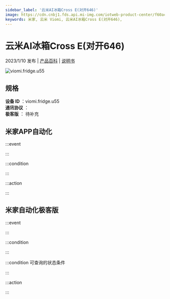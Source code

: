 ```yaml
---
sidebar_label: '云米AI冰箱Cross E(对开646)'
image: https://cdn.cnbj1.fds.api.mi-img.com/iotweb-product-center/f60ac7087b16beea3d6095aa271d5b4d_1670467521194.png?GalaxyAccessKeyId=AKVGLQWBOVIRQ3XLEW&Expires=9223372036854775807&Signature=PO28jBExFEgB1Zny4NluDB+U0Ds=
keywords: 米家, 云米 Viomi, 云米AI冰箱Cross E(对开646), 
---
```

# 云米AI冰箱Cross E(对开646)

2023/1/10 发布 | [产品百科](https://home.mi.com/webapp/content/baike/product/index.html?model=viomi.fridge.u55/) | [说明书](https://home.mi.com/views/introduction.html?model=viomi.fridge.u55&region=cn)

![viomi.fridge.u55](https://cdn.cnbj1.fds.api.mi-img.com/iotweb-product-center/f60ac7087b16beea3d6095aa271d5b4d_1670467521194.png?GalaxyAccessKeyId=AKVGLQWBOVIRQ3XLEW&Expires=9223372036854775807&Signature=PO28jBExFEgB1Zny4NluDB+U0Ds=)

## 规格  
> 
**设备 ID** ：viomi.fridge.u55  
**通讯协议** ：  
**极客版**  ： 待补充 


## 米家APP自动化  

:::event  

:::

:::condition  

:::

:::action   

:::

## 米家自动化极客版  

:::event  

:::

:::condition  

:::

:::condition 可查询的状态条件  

:::

:::action  

:::

        
